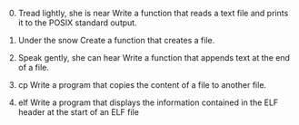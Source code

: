 0. Tread lightly, she is near 
Write a function that reads a text file and prints it to the POSIX standard output.

1. Under the snow 
Create a function that creates a file.

2. Speak gently, she can hear 
Write a function that appends text at the end of a file.

3. cp 
Write a program that copies the content of a file to another file.

4. elf 
Write a program that displays the information contained in the ELF header at the start of an ELF file
